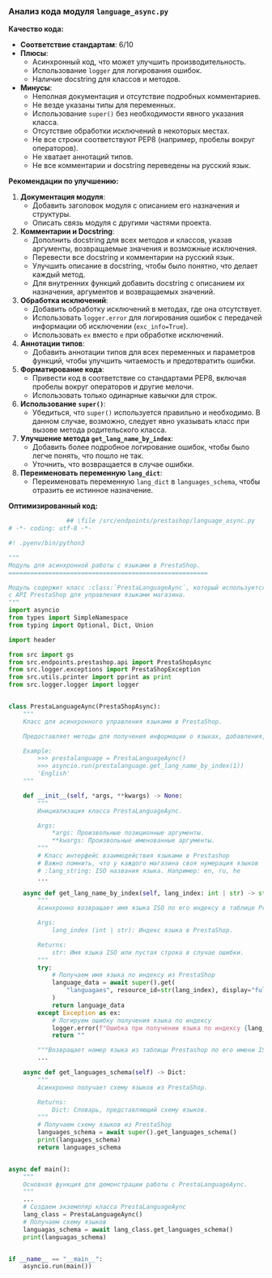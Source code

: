 ### **Анализ кода модуля `language_async.py`**

**Качество кода:**

- **Соответствие стандартам**: 6/10
- **Плюсы**:
    - Асинхронный код, что может улучшить производительность.
    - Использование `logger` для логирования ошибок.
    - Наличие docstring для классов и методов.
- **Минусы**:
    - Неполная документация и отсутствие подробных комментариев.
    - Не везде указаны типы для переменных.
    - Использование `super()` без необходимости явного указания класса.
    - Отсутствие обработки исключений в некоторых местах.
    - Не все строки соответствуют PEP8 (например, пробелы вокруг операторов).
    - Не хватает аннотаций типов.
    - Не все комментарии и docstring переведены на русский язык.

**Рекомендации по улучшению:**

1.  **Документация модуля**:
    - Добавить заголовок модуля с описанием его назначения и структуры.
    - Описать связь модуля с другими частями проекта.
2.  **Комментарии и Docstring**:
    - Дополнить docstring для всех методов и классов, указав аргументы, возвращаемые значения и возможные исключения.
    - Перевести все docstring и комментарии на русский язык.
    - Улучшить описание в docstring, чтобы было понятно, что делает каждый метод.
    - Для внутренних функций добавить docstring с описанием их назначения, аргументов и возвращаемых значений.
3.  **Обработка исключений**:
    - Добавить обработку исключений в методах, где она отсутствует.
    - Использовать `logger.error` для логирования ошибок с передачей информации об исключении (`exc_info=True`).
    - Использовать `ex` вместо `e` при обработке исключений.
4.  **Аннотации типов**:
    - Добавить аннотации типов для всех переменных и параметров функций, чтобы улучшить читаемость и предотвратить ошибки.
5.  **Форматирование кода**:
    - Привести код в соответствие со стандартами PEP8, включая пробелы вокруг операторов и другие мелочи.
    - Использовать только одинарные кавычки для строк.
6.  **Использование `super()`**:
    - Убедиться, что `super()` используется правильно и необходимо. В данном случае, возможно, следует явно указывать класс при вызове метода родительского класса.
7.  **Улучшение метода `get_lang_name_by_index`**:
    - Добавить более подробное логирование ошибок, чтобы было легче понять, что пошло не так.
    - Уточнить, что возвращается в случае ошибки.
8.  **Переименовать переменную `lang_dict`**:
    - Переименовать переменную `lang_dict` в `languages_schema`, чтобы отразить ее истинное назначение.

**Оптимизированный код:**

```python
                ## \file /src/endpoints/prestashop/language_async.py
# -*- coding: utf-8 -*-

#! .pyenv/bin/python3

"""
Модуль для асинхронной работы с языками в PrestaShop.
=======================================================

Модуль содержит класс :class:`PrestaLanguageAync`, который используется для асинхронного взаимодействия
с API PrestaShop для управления языками магазина.
"""
import asyncio
from types import SimpleNamespace
from typing import Optional, Dict, Union

import header

from src import gs
from src.endpoints.prestashop.api import PrestaShopAsync
from src.logger.exceptions import PrestaShopException
from src.utils.printer import pprint as print
from src.logger.logger import logger


class PrestaLanguageAync(PrestaShopAsync):
    """
    Класс для асинхронного управления языками в PrestaShop.

    Предоставляет методы для получения информации о языках, добавления, удаления и обновления языков.

    Example:
        >>> prestalanguage = PrestaLanguageAync()
        >>> asyncio.run(prestalanguage.get_lang_name_by_index(1))
        'English'
    """

    def __init__(self, *args, **kwargs) -> None:
        """
        Инициализация класса PrestaLanguageAync.

        Args:
            *args: Произвольные позиционные аргументы.
            **kwargs: Произвольные именованные аргументы.
        """
        # Класс интерфейс взаимодействия языками в Prestashop
        # Важно помнить, что у каждого магазина своя нумерация языков
        # :lang_string: ISO названия языка. Например: en, ru, he
        ...

    async def get_lang_name_by_index(self, lang_index: int | str) -> str:
        """
        Асинхронно возвращает имя языка ISO по его индексу в таблице PrestaShop.

        Args:
            lang_index (int | str): Индекс языка в PrestaShop.

        Returns:
            str: Имя языка ISO или пустая строка в случае ошибки.
        """
        try:
            # Получаем имя языка по индексу из PrestaShop
            language_data = await super().get(
                "languagaes", resource_id=str(lang_index), display="full", io_format="JSON"
            )
            return language_data
        except Exception as ex:
            # Логируем ошибку получения языка по индексу
            logger.error(f"Ошибка при получении языка по индексу {lang_index=}", ex, exc_info=True)
            return ""

        """Возвращает номер языка из таблицы Prestashop по его имени ISO """
        ...

    async def get_languages_schema(self) -> Dict:
        """
        Асинхронно получает схему языков из PrestaShop.

        Returns:
            Dict: Словарь, представляющий схему языков.
        """
        # Получаем схему языков из PrestaShop
        languages_schema = await super().get_languages_schema()
        print(languages_schema)
        return languages_schema


async def main():
    """
    Основная функция для демонстрации работы с PrestaLanguageAync.
    """
    ...
    # Создаем экземпляр класса PrestaLanguageAync
    lang_class = PrestaLanguageAync()
    # Получаем схему языков
    languagas_schema = await lang_class.get_languages_schema()
    print(languagas_schema)


if __name__ == "__main__":
    asyncio.run(main())